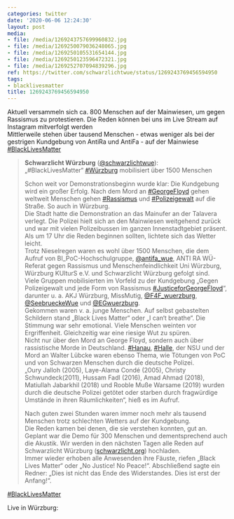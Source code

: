 ```yaml
---
categories: twitter
date: '2020-06-06 12:24:30'
layout: post
media:
- file: /media/1269243757699960832.jpg
- file: /media/1269250079036248065.jpg
- file: /media/1269250105531654144.jpg
- file: /media/1269250123596472321.jpg
- file: /media/1269252707094839296.jpg
ref: https://twitter.com/schwarzlichtwue/status/1269243769456594950
tags:
- blacklivesmatter
title: 1269243769456594950
---
```

Aktuell versammeln sich ca. 800 Menschen auf der Mainwiesen, um gegen Rassismus zu protestieren. Die Reden können bei uns im Live Stream auf Instagram mitverfolgt werden  
Mittlerweile stehen über tausend Menschen - etwas weniger als bei der gestrigen Kundgebung von AntiRa und AntiFa - auf der Mainwiese [#BlackLivesMatter](/t/blacklivesmatter)

 
> <b>Schwarzlicht Würzburg</b> ([@schwarzlichtwue](https://twitter.com/schwarzlichtwue)):  
>„#BlackLivesMatter“ [#Würzburg](/t/würzburg) mobilisiert über 1500 Menschen  
>  
>  
>  
>Schon weit vor Demonstrationsbeginn wurde klar: Die Kundgebung wird ein großer Erfolg. Nach dem Mord an [#GeorgeFloyd](/t/georgefloyd) gehen weltweit Menschen gehen [#Rassismus](/t/rassismus) und [#Polizeigewalt](/t/polizeigewalt) auf die Straße. So auch in Würzburg.   
>Die Stadt hatte die Demonstration an das Mainufer an der Talavera verlegt. Die Polizei hielt sich an den Mainwiesen weitgehend zurück und war mit vielen Polizeibussen im ganzen Innenstadtgebiet präsent. Als um 17 Uhr die Reden beginnen sollten, lichtete sich das Wetter leicht.   
>Trotz Nieselregen waren es wohl über 1500 Menschen, die dem Aufruf von BI_PoC-Hochschulgruppe, [@antifa_wue](https://twitter.com/antifa_wue), ANTI RA WÜ-Referat gegen Rassismus und Menschenfeindlichkeit Uni Würzburg, Würzburg KUlturS e.V. und Schwarzlicht Würzburg gefolgt sind.   
>Viele Gruppen mobilisierten im Vorfeld zu der Kundgebung „Gegen Polizeigewalt und jede Form von Rassismus [#JusticeforGeorgeFloyd](/t/justiceforgeorgefloyd)“, darunter u. a. AKJ Würzburg, MissMutig, [@F4F_wuerzburg](https://twitter.com/F4F_wuerzburg), [@SeebrueckeWue](https://twitter.com/SeebrueckeWue) und [@EGwuerzburg](https://twitter.com/EGwuerzburg).   
>Gekommen waren v. a. junge Menschen. Auf selbst gebastelten Schildern stand „Black Lives Matter“ oder „I can‘t breathe“. Die Stimmung war sehr emotional. Viele Menschen weinten vor Ergriffenheit. Gleichzeitig war eine riesige Wut zu spüren.   
>Nicht nur über den Mord an George Floyd, sondern auch über rassistische Morde in Deutschland. [#Hanau](/t/hanau), [#Halle](/t/halle), der NSU und der Mord an Walter Lübcke waren ebenso Thema, wie Tötungen von PoC und von Schwarzen Menschen durch die deutsche Polizei.  
>„Oury Jalloh (2005), Laye-Alama Condé (2005), Christy Schwundeck(2011), Hussam Fadl (2016), Amad Ahmad (2018), Matiullah Jabarkhil (2018) und Rooble Muße Warsame (2019) wurden durch die deutsche Polizei getötet oder starben durch fragwürdige Umstände in ihren Räumlichkeiten“, hieß es im Aufruf.   
>  
>  
>  
>Nach guten zwei Stunden waren immer noch mehr als tausend Menschen trotz schlechten Wetters auf der Kundgebung.  
>Die Reden kamen bei denen, die sie verstehen konnten, gut an. Geplant war die Demo für 300 Menschen und dementsprechend auch die Akustik. Wir werden in den nächsten Tagen alle Reden auf Schwarzlicht Würzburg ([schwarzlicht.org](http://schwarzlicht.org)) hochladen.  
>Immer wieder erhoben alle Anwesenden ihre Fäuste, riefen „Black Lives Matter“ oder „No Justice! No Peace!“. Abschließend sagte ein Redner: „Dies ist nicht das Ende des Widerstandes. Dies ist erst der Anfang!“.  


[#BlackLivesMatter](/t/blacklivesmatter)

Live in Würzburg: 